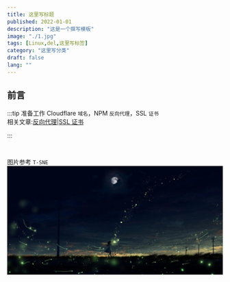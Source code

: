 ```yaml
---
title: 这里写标题
published: 2022-01-01
description: "这是一个撰写模板"
image: "./1.jpg"
tags: [Linux,del,这里写标签]
category: "这里写分类"
draft: false
lang: ""
---
```


## 前言

:::tip
准备工作 Cloudflare `域名`，NPM `反向代理`，SSL `证书`\
相关文章:[反向代理](/posts/npm-install/)|[SSL 证书](/posts/acme/)

:::

## 
```python 
```


图片参考 `T-SNE`
![部署图片](./1.jpg)


